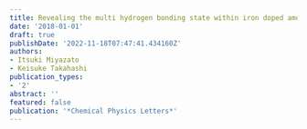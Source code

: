 ```yaml
---
title: Revealing the multi hydrogen bonding state within iron doped amorphous carbon
date: '2018-01-01'
draft: true
publishDate: '2022-11-18T07:47:41.434160Z'
authors:
- Itsuki Miyazato
- Keisuke Takahashi
publication_types:
- '2'
abstract: ''
featured: false
publication: '*Chemical Physics Letters*'
---
```


